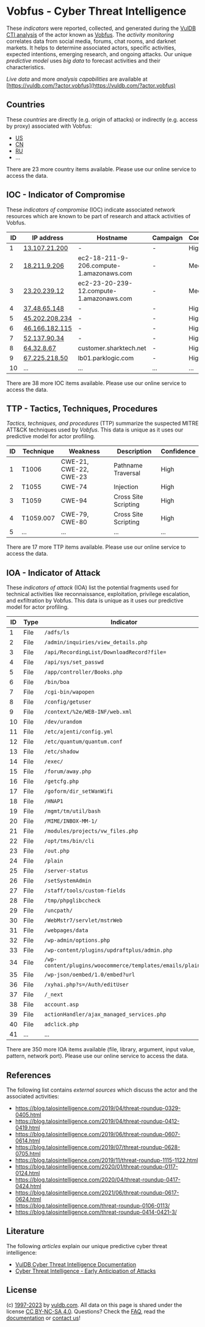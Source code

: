# Vobfus - Cyber Threat Intelligence

These _indicators_ were reported, collected, and generated during the [VulDB CTI analysis](https://vuldb.com/?kb.cti) of the actor known as [Vobfus](https://vuldb.com/?actor.vobfus). The _activity monitoring_ correlates data from social media, forums, chat rooms, and darknet markets. It helps to determine associated actors, specific activities, expected intentions, emerging research, and ongoing attacks. Our unique _predictive model_ uses _big data_ to forecast activities and their characteristics.

_Live data_ and more _analysis capabilities_ are available at [https://vuldb.com/?actor.vobfus](https://vuldb.com/?actor.vobfus)

## Countries

These _countries_ are directly (e.g. origin of attacks) or indirectly (e.g. access by proxy) associated with Vobfus:

* [US](https://vuldb.com/?country.us)
* [CN](https://vuldb.com/?country.cn)
* [RU](https://vuldb.com/?country.ru)
* ...

There are 23 more country items available. Please use our online service to access the data.

## IOC - Indicator of Compromise

These _indicators of compromise_ (IOC) indicate associated network resources which are known to be part of research and attack activities of Vobfus.

ID | IP address | Hostname | Campaign | Confidence
-- | ---------- | -------- | -------- | ----------
1 | [13.107.21.200](https://vuldb.com/?ip.13.107.21.200) | - | - | High
2 | [18.211.9.206](https://vuldb.com/?ip.18.211.9.206) | ec2-18-211-9-206.compute-1.amazonaws.com | - | Medium
3 | [23.20.239.12](https://vuldb.com/?ip.23.20.239.12) | ec2-23-20-239-12.compute-1.amazonaws.com | - | Medium
4 | [37.48.65.148](https://vuldb.com/?ip.37.48.65.148) | - | - | High
5 | [45.202.208.234](https://vuldb.com/?ip.45.202.208.234) | - | - | High
6 | [46.166.182.115](https://vuldb.com/?ip.46.166.182.115) | - | - | High
7 | [52.137.90.34](https://vuldb.com/?ip.52.137.90.34) | - | - | High
8 | [64.32.8.67](https://vuldb.com/?ip.64.32.8.67) | customer.sharktech.net | - | High
9 | [67.225.218.50](https://vuldb.com/?ip.67.225.218.50) | lb01.parklogic.com | - | High
10 | ... | ... | ... | ...

There are 38 more IOC items available. Please use our online service to access the data.

## TTP - Tactics, Techniques, Procedures

_Tactics, techniques, and procedures_ (TTP) summarize the suspected MITRE ATT&CK techniques used by _Vobfus_. This data is unique as it uses our predictive model for actor profiling.

ID | Technique | Weakness | Description | Confidence
-- | --------- | -------- | ----------- | ----------
1 | T1006 | CWE-21, CWE-22, CWE-23 | Pathname Traversal | High
2 | T1055 | CWE-74 | Injection | High
3 | T1059 | CWE-94 | Cross Site Scripting | High
4 | T1059.007 | CWE-79, CWE-80 | Cross Site Scripting | High
5 | ... | ... | ... | ...

There are 17 more TTP items available. Please use our online service to access the data.

## IOA - Indicator of Attack

These _indicators of attack_ (IOA) list the potential fragments used for technical activities like reconnaissance, exploitation, privilege escalation, and exfiltration by Vobfus. This data is unique as it uses our predictive model for actor profiling.

ID | Type | Indicator | Confidence
-- | ---- | --------- | ----------
1 | File | `/adfs/ls` | Medium
2 | File | `/admin/inquiries/view_details.php` | High
3 | File | `/api/RecordingList/DownloadRecord?file=` | High
4 | File | `/api/sys/set_passwd` | High
5 | File | `/app/controller/Books.php` | High
6 | File | `/bin/boa` | Medium
7 | File | `/cgi-bin/wapopen` | High
8 | File | `/config/getuser` | High
9 | File | `/context/%2e/WEB-INF/web.xml` | High
10 | File | `/dev/urandom` | Medium
11 | File | `/etc/ajenti/config.yml` | High
12 | File | `/etc/quantum/quantum.conf` | High
13 | File | `/etc/shadow` | Medium
14 | File | `/exec/` | Low
15 | File | `/forum/away.php` | High
16 | File | `/getcfg.php` | Medium
17 | File | `/goform/dir_setWanWifi` | High
18 | File | `/HNAP1` | Low
19 | File | `/mgmt/tm/util/bash` | High
20 | File | `/MIME/INBOX-MM-1/` | High
21 | File | `/modules/projects/vw_files.php` | High
22 | File | `/opt/tms/bin/cli` | High
23 | File | `/out.php` | Medium
24 | File | `/plain` | Low
25 | File | `/server-status` | High
26 | File | `/setSystemAdmin` | High
27 | File | `/staff/tools/custom-fields` | High
28 | File | `/tmp/phpglibccheck` | High
29 | File | `/uncpath/` | Medium
30 | File | `/WebMstr7/servlet/mstrWeb` | High
31 | File | `/webpages/data` | High
32 | File | `/wp-admin/options.php` | High
33 | File | `/wp-content/plugins/updraftplus/admin.php` | High
34 | File | `/wp-content/plugins/woocommerce/templates/emails/plain/` | High
35 | File | `/wp-json/oembed/1.0/embed?url` | High
36 | File | `/xyhai.php?s=/Auth/editUser` | High
37 | File | `/_next` | Low
38 | File | `account.asp` | Medium
39 | File | `actionHandler/ajax_managed_services.php` | High
40 | File | `adclick.php` | Medium
41 | ... | ... | ...

There are 350 more IOA items available (file, library, argument, input value, pattern, network port). Please use our online service to access the data.

## References

The following list contains _external sources_ which discuss the actor and the associated activities:

* https://blog.talosintelligence.com/2019/04/threat-roundup-0329-0405.html
* https://blog.talosintelligence.com/2019/04/threat-roundup-0412-0419.html
* https://blog.talosintelligence.com/2019/06/threat-roundup-0607-0614.html
* https://blog.talosintelligence.com/2019/07/threat-roundup-0628-0705.html
* https://blog.talosintelligence.com/2019/11/threat-roundup-1115-1122.html
* https://blog.talosintelligence.com/2020/01/threat-roundup-0117-0124.html
* https://blog.talosintelligence.com/2020/04/threat-roundup-0417-0424.html
* https://blog.talosintelligence.com/2021/06/threat-roundup-0617-0624.html
* https://blog.talosintelligence.com/threat-roundup-0106-0113/
* https://blog.talosintelligence.com/threat-roundup-0414-0421-3/

## Literature

The following _articles_ explain our unique predictive cyber threat intelligence:

* [VulDB Cyber Threat Intelligence Documentation](https://vuldb.com/?kb.cti)
* [Cyber Threat Intelligence - Early Anticipation of Attacks](https://www.scip.ch/en/?labs.20201022)

## License

(c) [1997-2023](https://vuldb.com/?kb.changelog) by [vuldb.com](https://vuldb.com/?kb.about). All data on this page is shared under the license [CC BY-NC-SA 4.0](https://creativecommons.org/licenses/by-nc-sa/4.0/). Questions? Check the [FAQ](https://vuldb.com/?kb.faq), read the [documentation](https://vuldb.com/?kb) or [contact us](https://vuldb.com/?contact)!
